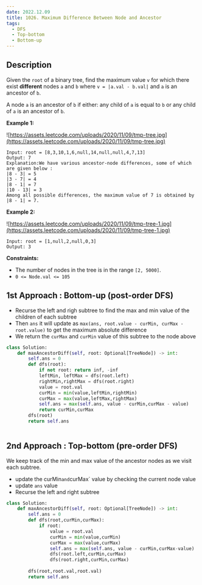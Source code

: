 ```yaml
---
date: 2022.12.09
title: 1026. Maximum Difference Between Node and Ancestor 
tags: 
  - DFS
  - Top-bottom
  - Bottom-up
---
```


## Description
Given the `root` of a binary tree, find the maximum value `v` for which there exist **different** nodes `a` and `b` where `v = |a.val - b.val|` and `a` is an ancestor of `b`.

A node `a` is an ancestor of `b` if either: any child of `a` is equal to `b` or any child of `a` is an ancestor of `b`.

**Example 1:**


![https://assets.leetcode.com/uploads/2020/11/09/tmp-tree.jpg](https://assets.leetcode.com/uploads/2020/11/09/tmp-tree.jpg)

```
Input: root = [8,3,10,1,6,null,14,null,null,4,7,13]
Output: 7
Explanation:We have various ancestor-node differences, some of which are given below :
|8 - 3| = 5
|3 - 7| = 4
|8 - 1| = 7
|10 - 13| = 3
Among all possible differences, the maximum value of 7 is obtained by |8 - 1| = 7.
```

**Example 2:**

![https://assets.leetcode.com/uploads/2020/11/09/tmp-tree-1.jpg](https://assets.leetcode.com/uploads/2020/11/09/tmp-tree-1.jpg)

```
Input: root = [1,null,2,null,0,3]
Output: 3

```

**Constraints:**

- The number of nodes in the tree is in the range `[2, 5000]`.
- `0 <= Node.val <= 105`

## 1st Approach : Bottom-up (post-order DFS)
- Recurse the left and righ subtree to find the max and min value of the children of each subtree
- Then `ans` it will update as `max(ans, root.value - curMin, curMax - root.value)` to get the maximum absolute difference
- We return the `curMax` and `curMin` value of this subtree to the node above 

``` python
class Solution:
    def maxAncestorDiff(self, root: Optional[TreeNode]) -> int:
        self.ans = 0
        def dfs(root):
            if not root: return inf, -inf
            leftMin, leftMax = dfs(root.left)
            rightMin,rightMax = dfs(root.right)
            value = root.val
            curMin = min(value,leftMin,rightMin)
            curMax = max(value,leftMax,rightMax)
            self.ans = max(self.ans, value - curMin,curMax - value)
            return curMin,curMax
        dfs(root)
        return self.ans
        
```

## 2nd Approach : Top-bottom (pre-order DFS)
We keep track of the min and max value of the ancestor nodes as we visit each subtree.

- update the curMin` and `curMax` value by checking the current node value
- update `ans` value 
- Recurse the left and right subtree
``` python
class Solution:
    def maxAncestorDiff(self, root: Optional[TreeNode]) -> int:
        self.ans = 0
        def dfs(root,curMin,curMax):
            if root:
                value = root.val
                curMin = min(value,curMin)
                curMax = max(value,curMax)
                self.ans = max(self.ans, value - curMin,curMax-value)
                dfs(root.left,curMin,curMax)
                dfs(root.right,curMin,curMax)
                
        dfs(root,root.val,root.val)
        return self.ans
